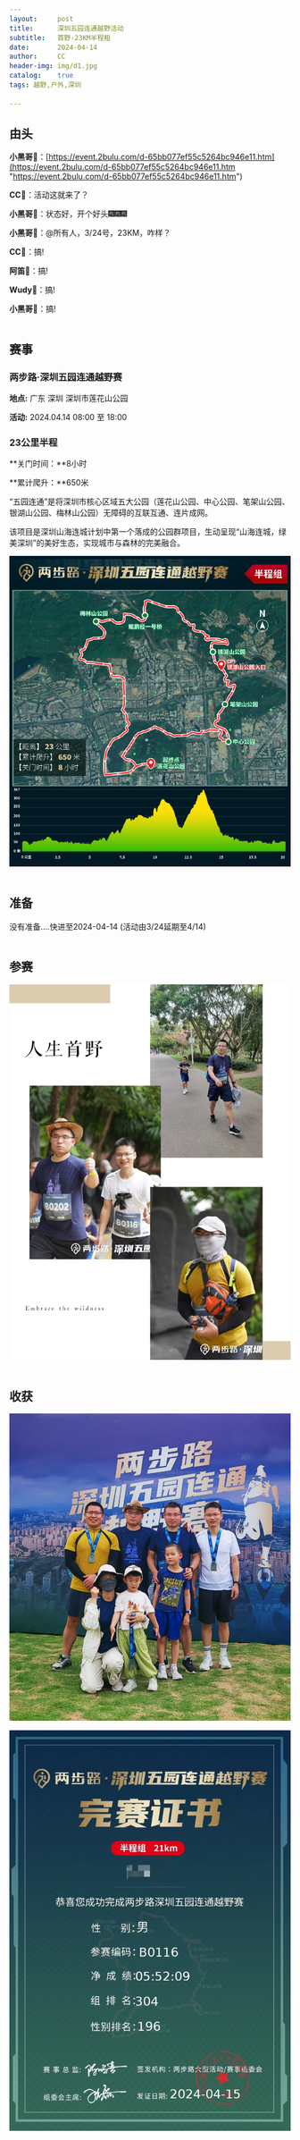 ```yaml
---
layout:     post
title:      深圳五园连通越野活动
subtitle:   首野-23KM半程租
date:       2024-04-14
author:     CC
header-img: img/d1.jpg
catalog:    true
tags: 越野,户外,深圳
   
---
```


## 由头


**小黑哥🐻**：[https://event.2bulu.com/d-65bb077ef55c5264bc946e11.htm](https://event.2bulu.com/d-65bb077ef55c5264bc946e11.htm "https://event.2bulu.com/d-65bb077ef55c5264bc946e11.htm")

**CC🐗**：活动这就来了？

**小黑哥🐻**：状态好，开个好头🎆🎆🎆

**小黑哥🐻**：@所有人，3/24号，23KM，咋样？

**CC🐗**：搞!

**阿笛🐎**：搞!

**Wudy🐑**：搞!

**小黑哥🐻**：搞!
<br><br>

## 赛事

### 两步路·深圳五园连通越野赛

**地点:** 广东 深圳 深圳市莲花山公园

**活动:** 2024.04.14 08:00 至 18:00

### 23公里半程

**关门时间：**8小时

**累计爬升：**650米


“五园连通”是将深圳市核心区域五大公园（莲花山公园、中心公园、笔架山公园、银湖山公园、梅林山公园）无障碍的互联互通、连片成网。

该项目是深圳山海连城计划中第一个落成的公园群项目，生动呈现“山海连城，绿美深圳”的美好生态，实现城市与森林的完美融合。

![路线](https://github.com/SZ4G/sz4g.github.io/raw/master/img//d1.jpg)
<br><br>

## 准备

没有准备....快进至2024-04-14 (活动由3/24延期至4/14)
<br><br>

## 参赛

![参赛1](https://github.com/SZ4G/sz4g.github.io/raw/master/img/1667243788.jpg)
<br><br>

## 收获

![合影](https://github.com/SZ4G/sz4g.github.io/raw/master/img/1619922752.jpg)

![证书](https://github.com/SZ4G/sz4g.github.io/raw/master/img/50736309.jpg)


